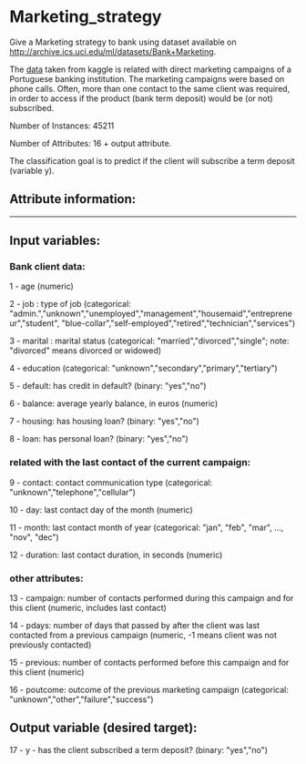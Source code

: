 # Marketing_strategy
Give a Marketing strategy to bank using dataset available on http://archive.ics.uci.edu/ml/datasets/Bank+Marketing.


The [data](https://www.kaggle.com/henriqueyamahata/bank-marketing) taken from kaggle is related with direct marketing campaigns of a Portuguese banking institution. The marketing campaigns were based on phone calls. Often, more than one contact to the same client was required, in order to access if the product (bank term deposit) would be (or not) subscribed.

Number of Instances: 45211

Number of Attributes: 16 + output attribute.

The classification goal is to predict if the client will subscribe a term deposit (variable y).

## Attribute information:
___

## Input variables:

### Bank client data:
1 - age (numeric)

2 - job : type of job (categorical: "admin.","unknown","unemployed","management","housemaid","entrepreneur","student", "blue-collar","self-employed","retired","technician","services")

3 - marital : marital status (categorical: "married","divorced","single"; note: "divorced" means divorced or widowed)

4 - education (categorical: "unknown","secondary","primary","tertiary")

5 - default: has credit in default? (binary: "yes","no")

6 - balance: average yearly balance, in euros (numeric)

7 - housing: has housing loan? (binary: "yes","no")

8 - loan: has personal loan? (binary: "yes","no")

### related with the last contact of the current campaign:
9 - contact: contact communication type (categorical: "unknown","telephone","cellular")

10 - day: last contact day of the month (numeric)

11 - month: last contact month of year (categorical: "jan", "feb", "mar", ..., "nov", "dec")

12 - duration: last contact duration, in seconds (numeric)

### other attributes:
13 - campaign: number of contacts performed during this campaign and for this client (numeric, includes last contact)

14 - pdays: number of days that passed by after the client was last contacted from a previous campaign (numeric, -1 means client was not previously contacted)

15 - previous: number of contacts performed before this campaign and for this client (numeric)

16 - poutcome: outcome of the previous marketing campaign (categorical: "unknown","other","failure","success")

## Output variable (desired target):
17 - y - has the client subscribed a term deposit? (binary: "yes","no")
